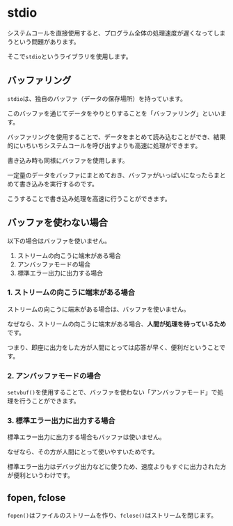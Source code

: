 # stdio

システムコールを直接使用すると、プログラム全体の処理速度が遅くなってしまうという問題があります。

そこで`stdio`というライブラリを使用します。

## バッファリング

`stdio`は、独自のバッファ（データの保存場所）を持っています。

このバッファを通じてデータをやりとりすることを「バッファリング」といいます。

バッファリングを使用することで、データをまとめて読み込むことができ、結果的にいちいちシステムコールを呼び出すよりも高速に処理ができます。

書き込み時も同様にバッファを使用します。

一定量のデータをバッファにまとめておき、バッファがいっぱいになったらまとめて書き込みを実行するのです。

こうすることで書き込み処理を高速に行うことができます。

## バッファを使わない場合

以下の場合はバッファを使いません。

1. ストリームの向こうに端末がある場合
2. アンバッファモードの場合
3. 標準エラー出力に出力する場合

### 1. ストリームの向こうに端末がある場合

ストリームの向こうに端末がある場合は、バッファを使いません。

なぜなら、ストリームの向こうに端末がある場合、**人間が処理を待っているため**です。

つまり、即座に出力をした方が人間にとっては応答が早く、便利だということです。

### 2. アンバッファモードの場合

`setvbuf()`を使用することで、バッファを使わない「アンバッファモード」で処理を行うことができます。

### 3. 標準エラー出力に出力する場合

標準エラー出力に出力する場合もバッファは使いません。

なぜなら、その方が人間にとって使いやすいためです。

標準エラー出力はデバッグ出力などに使うため、速度よりもすぐに出力された方が便利というわけです。

## fopen, fclose

`fopen()`はファイルのストリームを作り、`fclose()`はストリームを閉じます。
